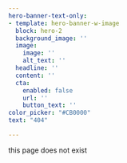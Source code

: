 ```yaml
---
hero-banner-text-only:
- template: hero-banner-w-image
  block: hero-2
  background_image: ''
  image:
    image: ''
    alt_text: ''
  headline: ''
  content: ''
  cta:
    enabled: false
    url: ''
    button_text: ''
color_picker: "#CB0000"
text: "404"

---
```

this page does not exist